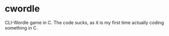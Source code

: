 # cwordle
CLI-Wordle game in C.
The code sucks, as it is my first time actually coding something in C.
